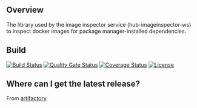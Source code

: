 ## Overview ##
The library used by the image inspector service (hub-imageinspector-ws) to inspect docker images for package manager-installed dependencies.

## Build ##
[![Build Status](https://travis-ci.org/blackducksoftware/hub-imageinspector-lib.svg?branch=master)](https://travis-ci.org/blackducksoftware/hub-imageinspector-lib)
[![Quality Gate Status](https://sonarcloud.io/api/project_badges/measure?project=com.synopsys.integration%3Ahub-imageinspector-lib&metric=alert_status)](https://sonarcloud.io/dashboard?id=com.synopsys.integration%3Ahub-imageinspector-lib)
[![Coverage Status](https://coveralls.io/repos/github/blackducksoftware/hub-imageinspector-lib/badge.svg?branch=master)](https://coveralls.io/github/blackducksoftware/hub-imageinspector-lib?branch=master)
[![License](https://img.shields.io/badge/License-Apache%202.0-blue.svg)](https://opensource.org/licenses/Apache-2.0)

## Where can I get the latest release? ##
From [artifactory](https://sig-repo.synopsys.com/bds-integrations-release/com/synopsys/integration/hub-imageinspector-lib).
